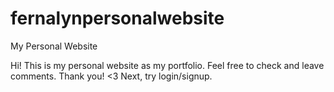# fernalynpersonalwebsite
My Personal Website

Hi! This is my personal website as my portfolio.
Feel free to check and leave comments.
Thank you! <3
Next, try login/signup.
